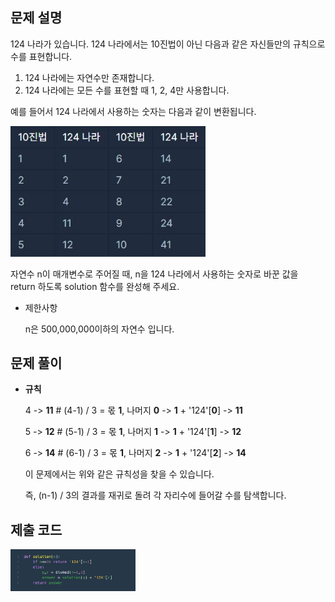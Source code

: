 ## 문제 설명

124 나라가 있습니다. 124 나라에서는 10진법이 아닌 다음과 같은 자신들만의 규칙으로 수를 표현합니다.

1. 124 나라에는 자연수만 존재합니다.
2. 124 나라에는 모든 수를 표현할 때 1, 2, 4만 사용합니다.


예를 들어서 124 나라에서 사용하는 숫자는 다음과 같이 변환됩니다.

<img src="../../img/i1.JPG" style="zoom:80%;" />



자연수 n이 매개변수로 주어질 때, n을 124 나라에서 사용하는 숫자로 바꾼 값을 return 하도록 solution 함수를 완성해 주세요.

- 제한사항

  n은 500,000,000이하의 자연수 입니다.








## 문제 풀이

- **규칙**

  4 -> **11**  # (4-1) / 3 = 몫 **1**, 나머지 **0** -> **1** + '124'[**0**] -> **11**

  5 -> **12**  # (5-1) / 3 = 몫 **1**, 나머지 **1** -> **1** + '124'[**1**] -> **12**

  6 -> **14**  # (6-1) / 3 = 몫 **1**, 나머지 **2** -> **1** + '124'[**2**] -> **14**

  


  이 문제에서는 위와 같은 규칙성을 찾을 수 있습니다.

  즉, (n-1) / 3의 결과를 재귀로 돌려 각 자리수에 들어갈 수를 탐색합니다.








## 제출 코드



<img src="../../img/i2.JPG" style="zoom:30%;" />
